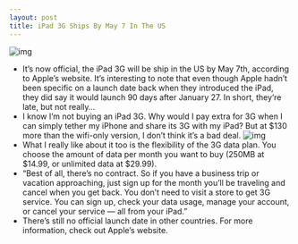 ```yaml
---
layout: post
title: iPad 3G Ships By May 7 In The US
---
```

![img](http://media.idownloadblog.com/wp-content/uploads/2010/04/ipad-3G.jpg)
* It’s now official, the iPad 3G will be ship in the US by May 7th, according to Apple’s website. It’s interesting to note that even though Apple hadn’t been specific on a launch date back when they introduced the iPad, they did say it would launch 90 days after January 27. In short, they’re late, but not really…
* I know I’m not buying an iPad 3G. Why would I pay extra for 3G when I can simply tether my iPhone and share its 3G with my iPad? But at $130 more than the wifi-only version, I don’t think it’s a bad deal.
![img](http://media.idownloadblog.com/wp-content/uploads/2010/04/ipad-3G-price.jpg)
* What I really like about it too is the flexibility of the 3G data plan. You choose the amount of data per month you want to buy (250MB at $14.99, or unlimited data at $29.99).
* “Best of all, there’s no contract. So if you have a business trip or vacation approaching, just sign up for the month you’ll be traveling and cancel when you get back. You don’t need to visit a store to get 3G service. You can sign up, check your data usage, manage your account, or cancel your service — all from your iPad.”
* There’s still no official launch date in other countries. For more information, check out Apple’s website.

